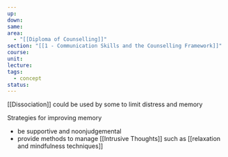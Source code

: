 ```yaml
---
up: 
down: 
same: 
area:
  - "[[Diploma of Counselling]]"
section: "[[1 - Communication Skills and the Counselling Framework]]"
course: 
unit: 
lecture: 
tags:
  - concept
status:
---
```

[[Dissociation]] could be used by some to limit distress and memory

Strategies for improving memory
- be supportive and noonjudgemental
- provide methods to manage [[Intrusive Thoughts]] such as [[relaxation and mindfulness techniques]]